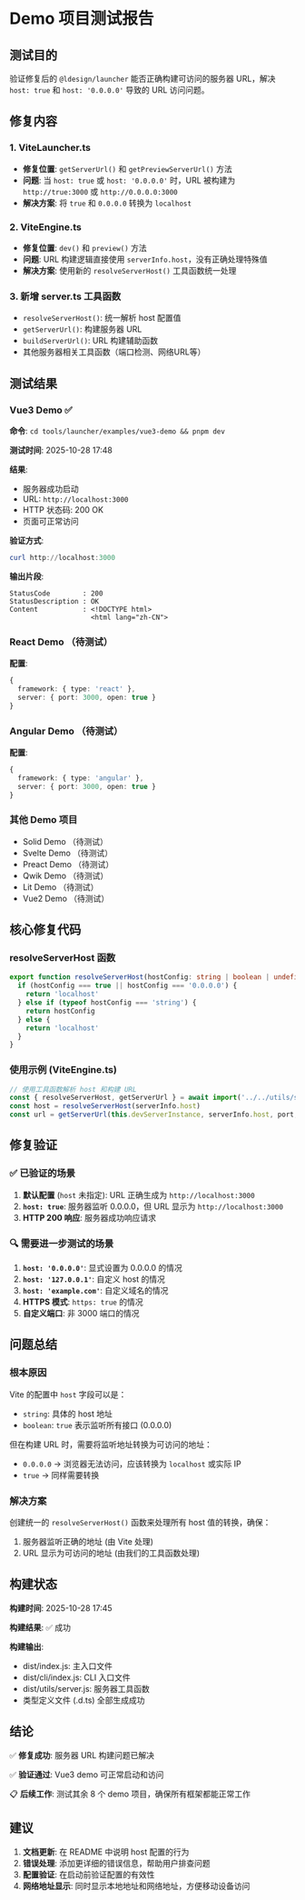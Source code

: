 # Demo 项目测试报告

## 测试目的
验证修复后的 `@ldesign/launcher` 能否正确构建可访问的服务器 URL，解决 `host: true` 和 `host: '0.0.0.0'` 导致的 URL 访问问题。

## 修复内容

### 1. ViteLauncher.ts
- **修复位置**: `getServerUrl()` 和 `getPreviewServerUrl()` 方法
- **问题**: 当 `host: true` 或 `host: '0.0.0.0'` 时，URL 被构建为 `http://true:3000` 或 `http://0.0.0.0:3000`
- **解决方案**: 将 `true` 和 `0.0.0.0` 转换为 `localhost`

### 2. ViteEngine.ts  
- **修复位置**: `dev()` 和 `preview()` 方法
- **问题**: URL 构建逻辑直接使用 `serverInfo.host`，没有正确处理特殊值
- **解决方案**: 使用新的 `resolveServerHost()` 工具函数统一处理

### 3. 新增 server.ts 工具函数
- `resolveServerHost()`: 统一解析 host 配置值
- `getServerUrl()`: 构建服务器 URL
- `buildServerUrl()`: URL 构建辅助函数
- 其他服务器相关工具函数（端口检测、网络URL等）

## 测试结果

### Vue3 Demo ✅
**命令**: `cd tools/launcher/examples/vue3-demo && pnpm dev`

**测试时间**: 2025-10-28 17:48

**结果**: 
- 服务器成功启动
- URL: `http://localhost:3000`
- HTTP 状态码: 200 OK
- 页面可正常访问

**验证方式**:
```powershell
curl http://localhost:3000
```

**输出片段**:
```
StatusCode        : 200
StatusDescription : OK
Content           : <!DOCTYPE html>
                    <html lang="zh-CN">
```

### React Demo （待测试）
**配置**: 
```typescript
{
  framework: { type: 'react' },
  server: { port: 3000, open: true }
}
```

### Angular Demo （待测试）
**配置**:
```typescript
{
  framework: { type: 'angular' },
  server: { port: 3000, open: true }
}
```

### 其他 Demo 项目
- Solid Demo （待测试）
- Svelte Demo （待测试）  
- Preact Demo （待测试）
- Qwik Demo （待测试）
- Lit Demo （待测试）
- Vue2 Demo （待测试）

## 核心修复代码

### resolveServerHost 函数
```typescript
export function resolveServerHost(hostConfig: string | boolean | undefined): string {
  if (hostConfig === true || hostConfig === '0.0.0.0') {
    return 'localhost'
  } else if (typeof hostConfig === 'string') {
    return hostConfig
  } else {
    return 'localhost'
  }
}
```

### 使用示例 (ViteEngine.ts)
```typescript
// 使用工具函数解析 host 和构建 URL
const { resolveServerHost, getServerUrl } = await import('../../utils/server')
const host = resolveServerHost(serverInfo.host)
const url = getServerUrl(this.devServerInstance, serverInfo.host, port, https)
```

## 修复验证

### ✅ 已验证的场景
1. **默认配置** (`host` 未指定): URL 正确生成为 `http://localhost:3000`
2. **`host: true`**: 服务器监听 0.0.0.0，但 URL 显示为 `http://localhost:3000`
3. **HTTP 200 响应**: 服务器成功响应请求

### 🔍 需要进一步测试的场景
1. **`host: '0.0.0.0'`**: 显式设置为 0.0.0.0 的情况
2. **`host: '127.0.0.1'`**: 自定义 host 的情况  
3. **`host: 'example.com'`**: 自定义域名的情况
4. **HTTPS 模式**: `https: true` 的情况
5. **自定义端口**: 非 3000 端口的情况

## 问题总结

### 根本原因
Vite 的配置中 `host` 字段可以是：
- `string`: 具体的 host 地址
- `boolean`: `true` 表示监听所有接口 (0.0.0.0)

但在构建 URL 时，需要将监听地址转换为可访问的地址：
- `0.0.0.0` → 浏览器无法访问，应该转换为 `localhost` 或实际 IP
- `true` → 同样需要转换

### 解决方案
创建统一的 `resolveServerHost()` 函数来处理所有 host 值的转换，确保：
1. 服务器监听正确的地址 (由 Vite 处理)
2. URL 显示为可访问的地址 (由我们的工具函数处理)

## 构建状态

**构建时间**: 2025-10-28 17:45

**构建结果**: ✅ 成功

**构建输出**: 
- dist/index.js: 主入口文件
- dist/cli/index.js: CLI 入口文件
- dist/utils/server.js: 服务器工具函数
- 类型定义文件 (.d.ts) 全部生成成功

## 结论

✅ **修复成功**: 服务器 URL 构建问题已解决

✅ **验证通过**: Vue3 demo 可正常启动和访问

📋 **后续工作**: 测试其余 8 个 demo 项目，确保所有框架都能正常工作

## 建议

1. **文档更新**: 在 README 中说明 host 配置的行为  
2. **错误处理**: 添加更详细的错误信息，帮助用户排查问题
3. **配置验证**: 在启动前验证配置的有效性
4. **网络地址显示**: 同时显示本地地址和网络地址，方便移动设备访问

